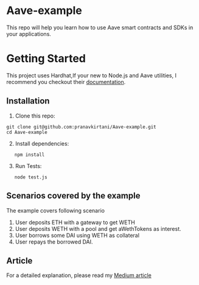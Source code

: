 # Aave-example
This repo will help you learn how to use Aave smart contracts and SDKs in your applications.

# Getting Started 

This project uses Hardhat,If your new to Node.js and Aave utilities, I recommend you checkout their [documentation](https://github.com/aave/aave-utilities). 

## Installation

1. Clone this repo:
```
git clone git@github.com:pranavkirtani/Aave-example.git
cd Aave-example
```

2. Install dependencies:
   
``` 
   npm install
```
3. Run Tests:

``` 
   node test.js
```



## Scenarios covered by the example
The example covers following scenario
1. User deposits ETH with a gateway to get WETH
2. User deposits WETH with a pool and get aWethTokens as interest.
3. User borrows some DAI using WETH as collateral
4. User repays the borrowed DAI.

## Article
For a detailed explanation, please read my [Medium article](https://pranavkirtani.medium.com/how-to-build-your-own-defi-application-using-aaves-sdk-and-v3-smart-contracts-662818ffde88)

